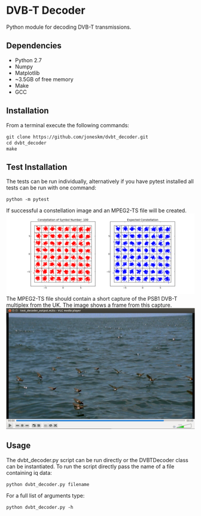 # DVB-T Decoder
Python module for decoding DVB-T transmissions.
## Dependencies
- Python 2.7
- Numpy
- Matplotlib
- ~3.5GB of free memory
- Make
- GCC

## Installation
From a terminal execute the following commands:
```
git clone https://github.com/joneskm/dvbt_decoder.git
cd dvbt_decoder
make
```
## Test Installation
The tests can be run individually, alternatively if you have pytest installed all tests can be run with one command:
```
python -m pytest
```
If successful a constellation image and an MPEG2-TS file will be created.
![Alt text](/readme_images/readme_constellations.png?raw=true)
The MPEG2-TS file should contain a short capture of the PSB1 DVB-T multiplex from the UK. The image shows a frame from this capture. 
![Alt text](/readme_images/readme_frame.png?raw=true)
## Usage
The dvbt_decoder.py script can be run directly or the DVBTDecoder class can be instantiated. To run the script directly pass the name of a file containing iq data:
```
python dvbt_decoder.py filename
```
For a full list of arguments type:
```
python dvbt_decoder.py -h
```
